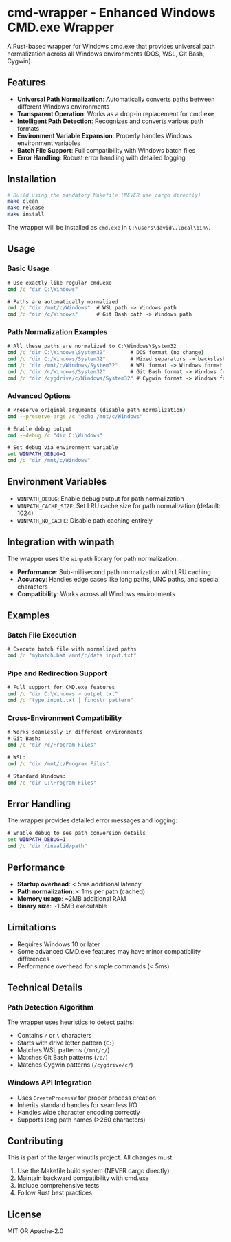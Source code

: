 # cmd-wrapper - Enhanced Windows CMD.exe Wrapper

A Rust-based wrapper for Windows cmd.exe that provides universal path normalization across all Windows environments (DOS, WSL, Git Bash, Cygwin).

## Features

- **Universal Path Normalization**: Automatically converts paths between different Windows environments
- **Transparent Operation**: Works as a drop-in replacement for cmd.exe
- **Intelligent Path Detection**: Recognizes and converts various path formats
- **Environment Variable Expansion**: Properly handles Windows environment variables
- **Batch File Support**: Full compatibility with Windows batch files
- **Error Handling**: Robust error handling with detailed logging

## Installation

```bash
# Build using the mandatory Makefile (NEVER use cargo directly)
make clean
make release
make install
```

The wrapper will be installed as `cmd.exe` in `C:\users\david\.local\bin\`.

## Usage

### Basic Usage

```cmd
# Use exactly like regular cmd.exe
cmd /c "dir C:\Windows"

# Paths are automatically normalized
cmd /c "dir /mnt/c/Windows"  # WSL path -> Windows path
cmd /c "dir /c/Windows"      # Git Bash path -> Windows path
```

### Path Normalization Examples

```cmd
# All these paths are normalized to C:\Windows\System32
cmd /c "dir C:\Windows\System32"        # DOS format (no change)
cmd /c "dir C:/Windows/System32"        # Mixed separators -> backslashes
cmd /c "dir /mnt/c/Windows/System32"    # WSL format -> Windows format
cmd /c "dir /c/Windows/System32"        # Git Bash format -> Windows format
cmd /c "dir /cygdrive/c/Windows/System32" # Cygwin format -> Windows format
```

### Advanced Options

```cmd
# Preserve original arguments (disable path normalization)
cmd --preserve-args /c "echo /mnt/c/Windows"

# Enable debug output
cmd --debug /c "dir C:\Windows"

# Set debug via environment variable
set WINPATH_DEBUG=1
cmd /c "dir /mnt/c/Windows"
```

## Environment Variables

- `WINPATH_DEBUG`: Enable debug output for path normalization
- `WINPATH_CACHE_SIZE`: Set LRU cache size for path normalization (default: 1024)
- `WINPATH_NO_CACHE`: Disable path caching entirely

## Integration with winpath

The wrapper uses the `winpath` library for path normalization:

- **Performance**: Sub-millisecond path normalization with LRU caching
- **Accuracy**: Handles edge cases like long paths, UNC paths, and special characters
- **Compatibility**: Works across all Windows environments

## Examples

### Batch File Execution

```cmd
# Execute batch file with normalized paths
cmd /c "mybatch.bat /mnt/c/data input.txt"
```

### Pipe and Redirection Support

```cmd
# Full support for CMD.exe features
cmd /c "dir C:\Windows > output.txt"
cmd /c "type input.txt | findstr pattern"
```

### Cross-Environment Compatibility

```cmd
# Works seamlessly in different environments
# Git Bash:
cmd /c "dir /c/Program Files"

# WSL:
cmd /c "dir /mnt/c/Program Files"

# Standard Windows:
cmd /c "dir C:\Program Files"
```

## Error Handling

The wrapper provides detailed error messages and logging:

```cmd
# Enable debug to see path conversion details
set WINPATH_DEBUG=1
cmd /c "dir /invalid/path"
```

## Performance

- **Startup overhead**: < 5ms additional latency
- **Path normalization**: < 1ms per path (cached)
- **Memory usage**: ~2MB additional RAM
- **Binary size**: ~1.5MB executable

## Limitations

- Requires Windows 10 or later
- Some advanced CMD.exe features may have minor compatibility differences
- Performance overhead for simple commands (< 5ms)

## Technical Details

### Path Detection Algorithm

The wrapper uses heuristics to detect paths:

- Contains `/` or `\` characters
- Starts with drive letter pattern (`C:`)
- Matches WSL patterns (`/mnt/c/`)
- Matches Git Bash patterns (`/c/`)
- Matches Cygwin patterns (`/cygdrive/c/`)

### Windows API Integration

- Uses `CreateProcessW` for proper process creation
- Inherits standard handles for seamless I/O
- Handles wide character encoding correctly
- Supports long path names (>260 characters)

## Contributing

This is part of the larger winutils project. All changes must:

1. Use the Makefile build system (NEVER cargo directly)
1. Maintain backward compatibility with cmd.exe
1. Include comprehensive tests
1. Follow Rust best practices

## License

MIT OR Apache-2.0
